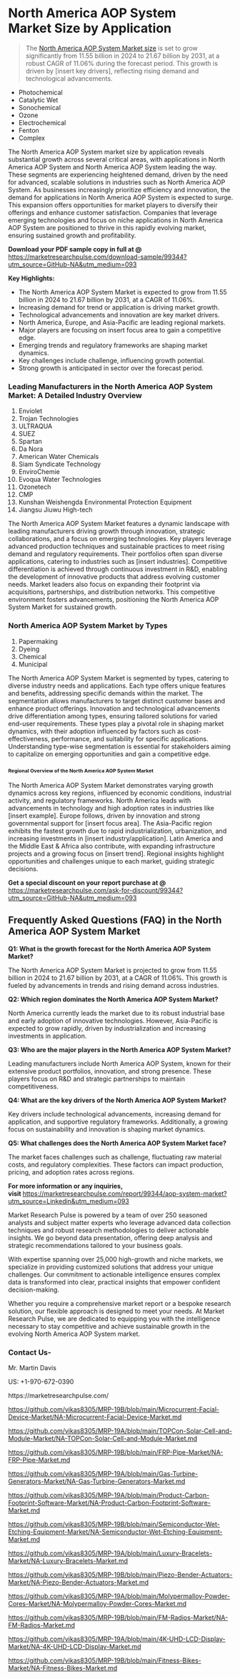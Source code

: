 
<h1>North America AOP System Market&nbsp;Size by Application</h1><blockquote><p>The <a href="https://marketresearchpulse.com/download-sample/99344?utm_source=GitHub-NA&amp;utm_medium=093">North America AOP System Market size</a> is set to grow significantly from 11.55 billion in 2024 to 21.67 billion by 2031, at a robust CAGR of 11.06% during the forecast period. This growth is driven by [insert key drivers], reflecting rising demand and technological advancements.</p></blockquote><ul><li>Photochemical<li> Catalytic Wet<li> Sonochemical<li> Ozone<li> Electrochemical<li> Fenton<li> Complex</li></ul><p>The North America AOP System market size by application reveals substantial growth across several critical areas, with applications in North America AOP System and North America AOP System leading the way. These segments are experiencing heightened demand, driven by the need for advanced, scalable solutions in industries such as North America AOP System. As businesses increasingly prioritize efficiency and innovation, the demand for applications in North America AOP System is expected to surge. This expansion offers opportunities for market players to diversify their offerings and enhance customer satisfaction. Companies that leverage emerging technologies and focus on niche applications in North America AOP System are positioned to thrive in this rapidly evolving market, ensuring sustained growth and profitability.</p><p><strong>Download your PDF sample copy in full at @ </strong><a href="https://marketresearchpulse.com/download-sample/99344?utm_source=GitHub-NA&amp;utm_medium=093">https://marketresearchpulse.com/download-sample/99344?utm_source=GitHub-NA&amp;utm_medium=093</a></p><p><strong>Key Highlights: </strong></p><ul><li>The North America AOP System Market is expected to grow from 11.55 billion in 2024 to 21.67 billion by 2031, at a CAGR of 11.06%.</li><li>Increasing demand for trend or application is driving market growth.</li><li>Technological advancements and innovation are key market drivers.</li><li>North America, Europe, and Asia-Pacific are leading regional markets.</li><li>Major players are focusing on insert focus area to gain a competitive edge.</li><li>Emerging trends and regulatory frameworks are shaping market dynamics.</li><li>Key challenges include challenge, influencing growth potential.</li><li>Strong growth is anticipated in sector over the forecast period.</li></ul><h3>Leading Manufacturers in the North America AOP System Market: A Detailed Industry Overview</h3><ol><li>Enviolet</li><li>Trojan Technologies</li><li>ULTRAQUA</li><li>SUEZ</li><li>Spartan</li><li>Da Nora</li><li>American Water Chemicals</li><li>Siam Syndicate Technology</li><li>EnviroChemie</li><li>Evoqua Water Technologies</li><li>Ozonetech</li><li>CMP</li><li>Kunshan Weishengda Environmental Protection Equipment</li><li>Jiangsu Jiuwu High-tech</li></ol><div class="flex max-w-full flex-col flex-grow"><div class="min-h-8 text-message flex w-full flex-col items-end gap-2 whitespace-normal break-words [.text-message+&amp;]:mt-5" dir="auto" data-message-author-role="assistant" data-message-id="fd8432e4-4910-450d-b182-61b7bfb0a01f" data-message-model-slug="gpt-4o"><div class="flex w-full flex-col gap-1 empty:hidden first:pt-[3px]"><div class="markdown prose w-full break-words dark:prose-invert light"><p>The North America AOP System Market features a dynamic landscape with leading manufacturers driving growth through innovation, strategic collaborations, and a focus on emerging technologies. Key players leverage advanced production techniques and sustainable practices to meet rising demand and regulatory requirements. Their portfolios often span diverse applications, catering to industries such as [insert industries]. Competitive differentiation is achieved through continuous investment in R&amp;D, enabling the development of innovative products that address evolving customer needs. Market leaders also focus on expanding their footprint via acquisitions, partnerships, and distribution networks. This competitive environment fosters advancements, positioning the North America AOP System Market for sustained growth.</p></div></div></div></div><h3>North America AOP System Market by Types</h3><ol><li>Papermaking<li> Dyeing<li> Chemical<li> Municipal</li></ol><div class="flex max-w-full flex-col flex-grow"><div class="min-h-8 text-message flex w-full flex-col items-end gap-2 whitespace-normal break-words [.text-message+&amp;]:mt-5" dir="auto" data-message-author-role="assistant" data-message-id="084470be-0bb7-4664-bddf-5156b4f41249" data-message-model-slug="gpt-4o-mini"><div class="flex w-full flex-col gap-1 empty:hidden first:pt-[3px]"><div class="markdown prose w-full break-words dark:prose-invert light"><p>The North America AOP System Market is segmented by types, catering to diverse industry needs and applications. Each type offers unique features and benefits, addressing specific demands within the market. The segmentation allows manufacturers to target distinct customer bases and enhance product offerings. Innovation and technological advancements drive differentiation among types, ensuring tailored solutions for varied end-user requirements. These types play a pivotal role in shaping market dynamics, with their adoption influenced by factors such as cost-effectiveness, performance, and suitability for specific applications. Understanding type-wise segmentation is essential for stakeholders aiming to capitalize on emerging opportunities and gain a competitive edge.</p></div></div></div></div><h3><span style="font-size: 11px;">Regional Overview of the North America AOP System Market</span></h3><div class="flex max-w-full flex-col flex-grow"><div class="min-h-8 text-message flex w-full flex-col items-end gap-2 whitespace-normal break-words [.text-message+&amp;]:mt-5" dir="auto" data-message-author-role="assistant" data-message-id="e9038762-ce64-4e30-91c9-9bd413514231" data-message-model-slug="gpt-4o-mini"><div class="flex w-full flex-col gap-1 empty:hidden first:pt-[3px]"><div class="markdown prose w-full break-words dark:prose-invert light"><p>The North America AOP System Market demonstrates varying growth dynamics across key regions, influenced by economic conditions, industrial activity, and regulatory frameworks. North America leads with advancements in technology and high adoption rates in industries like [insert example]. Europe follows, driven by innovation and strong governmental support for [insert focus area]. The Asia-Pacific region exhibits the fastest growth due to rapid industrialization, urbanization, and increasing investments in [insert industry/application]. Latin America and the Middle East &amp; Africa also contribute, with expanding infrastructure projects and a growing focus on [insert trend]. Regional insights highlight opportunities and challenges unique to each market, guiding strategic decisions.</p></div></div></div></div><p><strong>Get a special discount on your report purchase at @ </strong><a href="https://marketresearchpulse.com/ask-for-discount/99344?utm_source=GitHub-NA&amp;utm_medium=093">https://marketresearchpulse.com/ask-for-discount/99344?utm_source=GitHub-NA&amp;utm_medium=093</a></p><h2>Frequently Asked Questions (FAQ) in the North America AOP System Market</h2><p><strong>Q1: What is the growth forecast for the North America AOP System Market?</strong></p><p>The North America AOP System Market is projected to grow from 11.55 billion in 2024 to 21.67 billion by 2031, at a CAGR of 11.06%. This growth is fueled by advancements in trends and rising demand across industries.</p><p><strong>Q2: Which region dominates the North America AOP System Market?</strong></p><p>North America currently leads the market due to its robust industrial base and early adoption of innovative technologies. However, Asia-Pacific is expected to grow rapidly, driven by industrialization and increasing investments in application.</p><p><strong>Q3: Who are the major players in the North America AOP System Market?</strong></p><p>Leading manufacturers include North America AOP System, known for their extensive product portfolios, innovation, and strong presence. These players focus on R&amp;D and strategic partnerships to maintain competitiveness.</p><p><strong>Q4: What are the key drivers of the North America AOP System Market?</strong></p><p>Key drivers include technological advancements, increasing demand for application, and supportive regulatory frameworks. Additionally, a growing focus on sustainability and innovation is shaping market dynamics.</p><p><strong>Q5: What challenges does the North America AOP System Market face?</strong></p><p>The market faces challenges such as challenge, fluctuating raw material costs, and regulatory complexities. These factors can impact production, pricing, and adoption rates across regions.</p><p><strong>For more information or any inquiries, visit&nbsp;</strong><a href="https://marketresearchpulse.com/report/99344/aop-system-market?utm_source=Linkedin&utm_medium=093">https://marketresearchpulse.com/report/99344/aop-system-market?utm_source=Linkedin&utm_medium=093</a></p><p>Market Research Pulse is powered by a team of over 250 seasoned analysts and subject matter experts who leverage advanced data collection techniques and robust research methodologies to deliver actionable insights. We go beyond data presentation, offering deep analysis and strategic recommendations tailored to your business goals.</p><p>With expertise spanning over 25,000 high-growth and niche markets, we specialize in providing customized solutions that address your unique challenges. Our commitment to actionable intelligence ensures complex data is transformed into clear, practical insights that empower confident decision-making.</p><p>Whether you require a comprehensive market report or a bespoke research solution, our flexible approach is designed to meet your needs. At Market Research Pulse, we are dedicated to equipping you with the intelligence necessary to stay competitive and achieve sustainable growth in the evolving North America AOP System market.</p><h3><strong>Contact Us-</strong></h3><p>Mr. Martin Davis</p><p>US: +1-970-672-0390</p><p>https://marketresearchpulse.com/</p><p><a href="https://github.com/vikas8305/MRP-19B/blob/main/Microcurrent-Facial-Device-Market/NA-Microcurrent-Facial-Device-Market.md">https://github.com/vikas8305/MRP-19B/blob/main/Microcurrent-Facial-Device-Market/NA-Microcurrent-Facial-Device-Market.md</a></p><p><a href="https://github.com/vikas8305/MRP-19A/blob/main/TOPCon-Solar-Cell-and-Module-Market/NA-TOPCon-Solar-Cell-and-Module-Market.md">https://github.com/vikas8305/MRP-19A/blob/main/TOPCon-Solar-Cell-and-Module-Market/NA-TOPCon-Solar-Cell-and-Module-Market.md</a></p><p><a href="https://github.com/vikas8305/MRP-19B/blob/main/FRP-Pipe-Market/NA-FRP-Pipe-Market.md">https://github.com/vikas8305/MRP-19B/blob/main/FRP-Pipe-Market/NA-FRP-Pipe-Market.md</a></p><p><a href="https://github.com/vikas8305/MRP-19A/blob/main/Gas-Turbine-Generators-Market/NA-Gas-Turbine-Generators-Market.md">https://github.com/vikas8305/MRP-19A/blob/main/Gas-Turbine-Generators-Market/NA-Gas-Turbine-Generators-Market.md</a></p><p><a href="https://github.com/vikas8305/MRP-19A/blob/main/Product-Carbon-Footprint-Software-Market/NA-Product-Carbon-Footprint-Software-Market.md">https://github.com/vikas8305/MRP-19A/blob/main/Product-Carbon-Footprint-Software-Market/NA-Product-Carbon-Footprint-Software-Market.md</a></p><p><a href="https://github.com/vikas8305/MRP-19B/blob/main/Semiconductor-Wet-Etching-Equipment-Market/NA-Semiconductor-Wet-Etching-Equipment-Market.md">https://github.com/vikas8305/MRP-19B/blob/main/Semiconductor-Wet-Etching-Equipment-Market/NA-Semiconductor-Wet-Etching-Equipment-Market.md</a></p><p><a href="https://github.com/vikas8305/MRP-19A/blob/main/Luxury-Bracelets-Market/NA-Luxury-Bracelets-Market.md">https://github.com/vikas8305/MRP-19A/blob/main/Luxury-Bracelets-Market/NA-Luxury-Bracelets-Market.md</a></p><p><a href="https://github.com/vikas8305/MRP-19B/blob/main/Piezo-Bender-Actuators-Market/NA-Piezo-Bender-Actuators-Market.md">https://github.com/vikas8305/MRP-19B/blob/main/Piezo-Bender-Actuators-Market/NA-Piezo-Bender-Actuators-Market.md</a></p><p><a href="https://github.com/vikas8305/MRP-19A/blob/main/Molypermalloy-Powder-Cores-Market/NA-Molypermalloy-Powder-Cores-Market.md">https://github.com/vikas8305/MRP-19A/blob/main/Molypermalloy-Powder-Cores-Market/NA-Molypermalloy-Powder-Cores-Market.md</a></p><p><a href="https://github.com/vikas8305/MRP-19B/blob/main/FM-Radios-Market/NA-FM-Radios-Market.md">https://github.com/vikas8305/MRP-19B/blob/main/FM-Radios-Market/NA-FM-Radios-Market.md</a></p><p><a href="https://github.com/vikas8305/MRP-19A/blob/main/4K-UHD-LCD-Display-Market/NA-4K-UHD-LCD-Display-Market.md">https://github.com/vikas8305/MRP-19A/blob/main/4K-UHD-LCD-Display-Market/NA-4K-UHD-LCD-Display-Market.md</a></p><p><a href="https://github.com/vikas8305/MRP-19B/blob/main/Fitness-Bikes-Market/NA-Fitness-Bikes-Market.md">https://github.com/vikas8305/MRP-19B/blob/main/Fitness-Bikes-Market/NA-Fitness-Bikes-Market.md</a></p>
